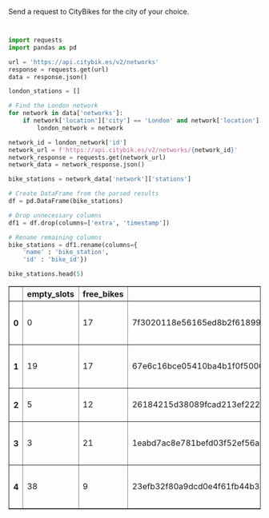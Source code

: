 
Send a request to CityBikes for the city of your choice.

```python


import requests
import pandas as pd

url = 'https://api.citybik.es/v2/networks'
response = requests.get(url)
data = response.json()

london_stations = []

# Find the London network
for network in data['networks']:
    if network['location']['city'] == 'London' and network['location']['country'] == 'GB':
        london_network = network
```


```python
network_id = london_network['id']
network_url = f'https://api.citybik.es/v2/networks/{network_id}'
network_response = requests.get(network_url)
network_data = network_response.json()

bike_stations = network_data['network']['stations']
```


```python
# Create DataFrame from the parsed results
df = pd.DataFrame(bike_stations)

# Drop unnecessary columns
df1 = df.drop(columns=['extra', 'timestamp'])

# Rename remaining columns
bike_stations = df1.rename(columns={
    'name' : 'bike_station', 
    'id' : 'bike_id'})

bike_stations.head(5)
```




<div>
<style scoped>
    .dataframe tbody tr th:only-of-type {
        vertical-align: middle;
    }

    .dataframe tbody tr th {
        vertical-align: top;
    }

    .dataframe thead th {
        text-align: right;
    }
</style>
<table border="1" class="dataframe">
  <thead>
    <tr style="text-align: right;">
      <th></th>
      <th>empty_slots</th>
      <th>free_bikes</th>
      <th>bike_id</th>
      <th>latitude</th>
      <th>longitude</th>
      <th>bike_station</th>
    </tr>
  </thead>
  <tbody>
    <tr>
      <th>0</th>
      <td>0</td>
      <td>17</td>
      <td>7f3020118e56165ed8b2f61899edb971</td>
      <td>51.529163</td>
      <td>-0.109971</td>
      <td>001023 - River Street , Clerkenwell</td>
    </tr>
    <tr>
      <th>1</th>
      <td>19</td>
      <td>17</td>
      <td>67e6c16bce05410ba4b1f0f5000726ea</td>
      <td>51.499607</td>
      <td>-0.197574</td>
      <td>001018 - Phillimore Gardens, Kensington</td>
    </tr>
    <tr>
      <th>2</th>
      <td>5</td>
      <td>12</td>
      <td>26184215d38089fcad213ef222e69780</td>
      <td>51.505974</td>
      <td>-0.092754</td>
      <td>001024 - Park Street, Bankside</td>
    </tr>
    <tr>
      <th>3</th>
      <td>3</td>
      <td>21</td>
      <td>1eabd7ac8e781befd03f52ef56a18aa7</td>
      <td>51.523951</td>
      <td>-0.122502</td>
      <td>001022 - Brunswick Square, Bloomsbury</td>
    </tr>
    <tr>
      <th>4</th>
      <td>38</td>
      <td>9</td>
      <td>23efb32f80a9dcd0e4f61fb44b353ce1</td>
      <td>51.521681</td>
      <td>-0.130432</td>
      <td>000980 - Malet Street, Bloomsbury</td>
    </tr>
  </tbody>
</table>
</div>




```python

```
